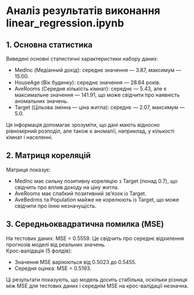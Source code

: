 # Аналіз результатів виконання linear_regression.ipynb

## 1. Основна статистика

Виведені основні статистичні характеристики набору даних:
- MedInc (Медіанний дохід): середнє значення — 3.87, максимум — 15.00.
- HouseAge (Вік будинку): середнє значення — 28.64 років.
- AveRooms (Середня кількість кімнат): середнє — 5.43, але є максимальне значення — 141.91, що може свідчити про наявність аномальних значень.
- Target (Цільова змінна — ціна житла): середнє — 2.07, максимум — 5.0.

Ця інформація допомагає зрозуміти, що дані мають відносно рівномірний розподіл, але також є аномалії, наприклад, у кількості кімнат і населенні.  

## 2. Матриця кореляцій

Матриця показує:
- MedInc має сильну позитивну кореляцію з Target (понад 0.7), що свідчить про вплив доходу на ціну житла.
- AveRooms має слабкий позитивний зв’язок із Target.
- AveBedrms та Population майже не корелюють із Target, що може свідчити про їхню незначущість.  

## 3. Середньоквадратична помилка (MSE)

На тестових даних: MSE = 0.5559. Це свідчить про середнє відхилення прогнозів моделі від реальних значень.  
Крос-валідація (5 фолдів):  
- Значення MSE варіюються від 0.5023 до 0.5455.
- Середня оцінка: MSE = 0.5193.

Ці результати показують, що модель досить стабільна, оскільки різниця між MSE для тестових даних і середнім MSE на крос-валідації незначна.  

